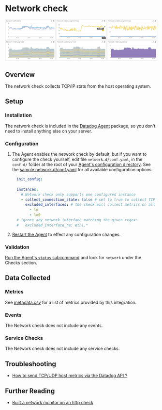 # Network check

![Network Dashboard][9]

## Overview

The network check collects TCP/IP stats from the host operating system.

## Setup
### Installation

The network check is included in the [Datadog Agent][1] package, so you don't need to install anything else on your server.

### Configuration

1. The Agent enables the network check by default, but if you want to configure the check yourself, edit file `network.d/conf.yaml`, in the `conf.d/` folder at the root of your [Agent's configuration directory][10].
  See the [sample network.d/conf.yaml][2] for all available configuration options:

    ```yaml
      init_config:

      instances:
        # Network check only supports one configured instance
        - collect_connection_state: false # set to true to collect TCP connection state metrics, e.g. SYN_SENT, ESTABLISHED
          excluded_interfaces: # the check will collect metrics on all other interfaces
            - lo
            - lo0
      # ignore any network interface matching the given regex:
      #   excluded_interface_re: eth1.*
    ```

2. [Restart the Agent][3] to effect any configuration changes.

### Validation

[Run the Agent's `status` subcommand][4] and look for `network` under the Checks section.

## Data Collected
### Metrics
See [metadata.csv][5] for a list of metrics provided by this integration.

### Events
The Network check does not include any events.

### Service Checks
The Network check does not include any service checks.

## Troubleshooting

* [How to send TCP/UDP host metrics via the Datadog API ?][6]

## Further Reading

* [Built a network monitor on an http check][8]


[1]: https://app.datadoghq.com/account/settings#agent
[2]: https://github.com/DataDog/integrations-core/blob/master/network/datadog_checks/network/data/conf.yaml.default
[3]: https://docs.datadoghq.com/agent/faq/agent-commands/#start-stop-restart-the-agent
[4]: https://docs.datadoghq.com/agent/faq/agent-commands/#agent-status-and-information
[5]: https://github.com/DataDog/integrations-core/blob/master/network/metadata.csv
[6]: https://docs.datadoghq.com/integrations/faq/how-to-send-tcp-udp-host-metrics-via-the-datadog-api
[8]: https://docs.datadoghq.com/monitors/monitor_types/network
[9]: https://raw.githubusercontent.com/DataDog/integrations-core/master/network/images/netdashboard.png
[10]: https://docs.datadoghq.com/agent/faq/agent-configuration-files/#agent-configuration-directory
